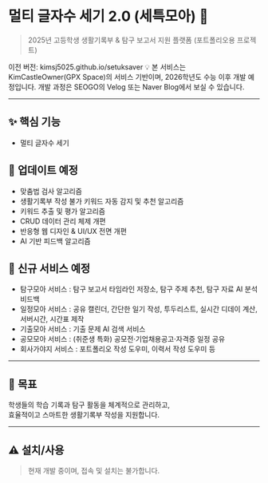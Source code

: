 # 멀티 글자수 세기 2.0 (세특모아) 📝

> 2025년 고등학생 생활기록부 & 탐구 보고서 지원 플랫폼 (포트폴리오용 프로젝트)

이전 버전: kimsj5025.github.io/setuksaver
💡 본 서비스는 KimCastleOwner(GPX Space)의 서비스 기반이며, 2026학년도 수능 이후 개발 예정입니다. 개발 과정은 SEOGO의 Velog 또는 Naver Blog에서 보실 수 있습니다.

---

## ✨ 핵심 기능
- 멀티 글자수 세기 

## 🔧 업데이트 예정
- 맞춤법 검사 알고리즘
- 생활기록부 작성 불가 키워드 자동 감지 및 추천 알고리즘
- 키워드 추출 및 평가 알고리즘
- CRUD 데이터 관리 체제 개편
- 반응형 웹 디자인 & UI/UX 전면 개편
- AI 기반 피드백 알고리즘

## 🚀 신규 서비스 예정
- 탐구모아 서비스 : 탐구 보고서 타임라인 저장소, 탐구 주제 추천, 탐구 자료 AI 분석비드백
- 일정모아 서비스 : 공유 캘린더, 간단한 일기 작성, 투두리스트, 실시간 디데이 계산, 서버시간, 시간표 제작
- 기출모아 서비스 : 기출 문제 AI 검색 서비스
- 공모모아 서비스 : (취준생 특화) 공모전·기업채용공고·자격증 일정 공유
- 회사가야지 서비스 : 포트폴리오 작성 도우미, 이력서 작성 도우미 등

---

## 🎯 목표
학생들의 학습 기록과 탐구 활동을 체계적으로 관리하고,  
효율적이고 스마트한 생활기록부 작성을 지원합니다.

---

## ⚠️ 설치/사용
> 현재 개발 중이며, 접속 및 설치는 불가합니다.
